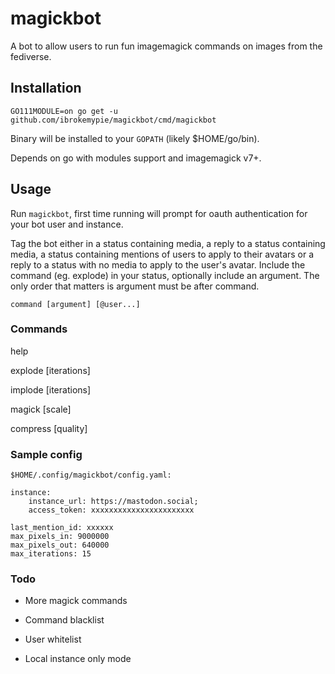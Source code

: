 # magickbot

A bot to allow users to run fun imagemagick commands on images from the fediverse.

## Installation

`GO111MODULE=on go get -u github.com/ibrokemypie/magickbot/cmd/magickbot`

Binary will be installed to your `GOPATH` (likely $HOME/go/bin).

Depends on go with modules support and imagemagick v7+.

## Usage

Run `magickbot`, first time running will prompt for oauth authentication for your bot user and instance.

Tag the bot either in a status containing media, a reply to a status containing media, a status containing mentions of users to apply to their avatars or a reply to a status with no media to apply to the user's avatar. Include the command (eg. explode) in your status, optionally include an argument. The only order that matters is argument must be after command.

`command [argument] [@user...]`

### Commands

help

explode [iterations]

implode [iterations]

magick [scale]

compress [quality]

### Sample config

`$HOME/.config/magickbot/config.yaml:`

```
instance:
    instance_url: https://mastodon.social;
    access_token: xxxxxxxxxxxxxxxxxxxxxxx

last_mention_id: xxxxxx
max_pixels_in: 9000000
max_pixels_out: 640000
max_iterations: 15
```

### Todo

- More magick commands

- Command blacklist

- User whitelist

- Local instance only mode
